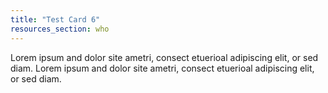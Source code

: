 ```yaml
---
title: "Test Card 6"
resources_section: who
---
```


Lorem ipsum and dolor site ametri, consect etuerioal adipiscing elit, or sed diam. Lorem ipsum and dolor site ametri, consect etuerioal adipiscing elit, or sed diam.
